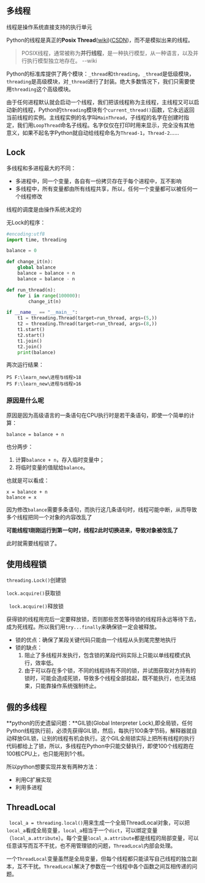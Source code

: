 ## 多线程

线程是操作系统直接支持的执行单元

Python的线程是真正的**Posix Thread**([wiki][1])([CSDN][2])，而不是模拟出来的线程。
> POSIX线程，通常被称为**并行线程**，是一种执行模型，从一种语言，以及并行执行模型独立地存在。 --wiki

Python的标准库提供了两个模块：`_thread`和`threading`，`_thread`是低级模块，`threading`是高级模块，对`_thread`进行了封装。绝大多数情况下，我们只需要使用`threading`这个高级模块。 

由于任何进程默认就会启动一个线程，我们把该线程称为主线程，主线程又可以启动新的线程，Python的`threading`模块有个`current_thread()`函数，它永远返回当前线程的实例。主线程实例的名字叫`MainThread`，子线程的名字在创建时指定，我们用`LoopThread`命名子线程。名字仅仅在打印时用来显示，完全没有其他意义，如果不起名字Python就自动给线程命名为`Thread-1`，`Thread-2`…… 

## Lock

多线程和多进程最大的不同：

- 多进程中，同一个变量，各自有一份拷贝存在于每个进程中，互不影响 
- 多线程中，所有变量都由所有线程共享，所以，任何一个变量都可以被任何一个线程修改 

线程的调度是由操作系统决定的 

无Lock的程序：

```python
#encoding:utf8
import time, threading

balance = 0

def change_it(n):
    global balance
    balance = balance + n
    balance = balance - n

def run_thread(n):
    for i in range(100000):
        change_it(n)

if __name__ == "__main__":
    t1 = threading.Thread(target=run_thread, args=(5,))
    t2 = threading.Thread(target=run_thread, args=(8,))
    t1.start()
    t2.start()
    t1.join()
    t2.join()
    print(balance)

```

两次运行结果：

```
PS F:\learn_new\进程与线程>18
PS F:\learn_new\进程与线程>16
```

### 原因是什么呢

原因是因为高级语言的一条语句在CPU执行时是若干条语句，即使一个简单的计算： 

```
balance = balance + n
```

也分两步：

1. 计算`balance + n`，存入临时变量中；
2. 将临时变量的值赋给`balance`。

也就是可以看成： 

```
x = balance + n
balance = x
```

因为修改`balance`需要多条语句，而执行这几条语句时，线程可能中断，从而导致多个线程把同一个对象的内容改乱了 

**可能线程1刚刚运行到第一句时，线程2此时切换进来，导致对象被改乱了**

此时就需要线程锁了。

## 使用线程锁

`threading.Lock()`创建锁

`lock.acquire()`获取锁

` lock.acquire()`释放锁

获得锁的线程用完后一定要释放锁，否则那些苦苦等待锁的线程将永远等待下去，成为死线程。所以我们用`try...finally`来确保锁一定会被释放。 

- 锁的优点：确保了某段关键代码只能由一个线程从头到尾完整地执行
- 锁的缺点：
  1. 阻止了多线程并发执行，包含锁的某段代码实际上只能以单线程模式执行，效率低。
  2. 由于可以存在多个锁，不同的线程持有不同的锁，并试图获取对方持有的锁时，可能会造成死锁，导致多个线程全部挂起，既不能执行，也无法结束，只能靠操作系统强制终止。 

## 假的多线程

**python的历史遗留问题：**GIL锁(Global Interpreter Lock),即全局锁，任何Python线程执行前，必须先获得GIL锁，然后，每执行100条字节码，解释器就自动释放GIL锁，让别的线程有机会执行。这个GIL全局锁实际上把所有线程的执行代码都给上了锁，所以，多线程在Python中只能交替执行，即使100个线程跑在100核CPU上，也只能用到1个核。 

所以python想要实现并发有两种方法：

- 利用C扩展实现
- 利用多进程

## ThreadLocal

` local_a = threading.local()`用来生成一个全局ThreadLocal对象，可以把`local_a`看成全局变量，`local_a`相当于一个`dict`，可以绑定变量（`local_a.attribute`）。每个变量`local_a.attribute`都是线程的局部变量，可以任意读写而互不干扰，也不用管理锁的问题，`ThreadLocal`内部会处理。 

一个`ThreadLocal`变量虽然是全局变量，但每个线程都只能读写自己线程的独立副本，互不干扰。`ThreadLocal`解决了参数在一个线程中各个函数之间互相传递的问题。 

[1]:https://en.wikipedia.org/wiki/POSIX_Threads
[2]:https://blog.csdn.net/scorpio16/article/details/1535557